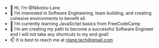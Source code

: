 - 👋 Hi, I’m @Nikolos-Lane
- 👀 I’m interested in Software Engineering, team building, and creating cohesive environments to benefit all.
- 🌱 I’m currently learning JavaScript basics from FreeCodeCamp
- 💞️ I’m am creating my path to become a successful Software Engineer and I will not take any shortcuts to my end goal!
- 📫 It is best to reach me at nlane.tech@gmail.com

<!---
Nikolos-Lane/Nikolos-Lane is a ✨ special ✨ repository because its `README.md` (this file) appears on your GitHub profile.
You can click the Preview link to take a look at your changes.
--->
